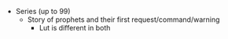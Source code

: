 - Series (up to 99)
    - Story of prophets and their first request/command/warning
        - Lut is different in both
